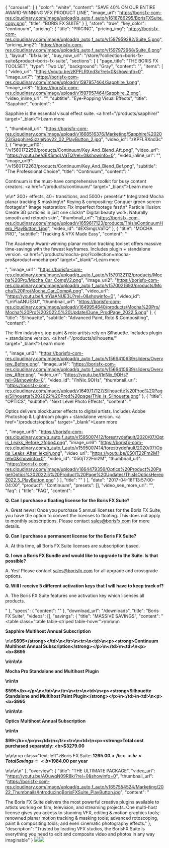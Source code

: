 {
"carousel": [
    {
      "color": "white",
      "content": "SAVE 40% ON OUR ENTIRE AWARD-WINNING VFX PRODUCT LINE",
      "image_url": "https://borisfx-com-res.cloudinary.com/image/upload/q_auto,f_auto/v1616786295/BorisFXSuite_copy.png",
      "title": "BORIS FX SUITE"
    }
  ],
  "store": "true",
  "key_color": "continuum",
  "pricing": {
    "title": "PRICING",
    "pricing_img": "https://borisfx-com-res.cloudinary.com/image/upload/q_auto,f_auto/v1597959282/Suite_5.png",
    "pricing_img2": "https://borisfx-com-res.cloudinary.com/image/upload/q_auto,f_auto/v1597972968/Suite_6.png"
  },
  "layout": "bfxsuite",
  "buy_now_url": "/store/?collection=boris-fx-suite&product=boris-fx-suite",
  "sections": [
    {
      "page_title": "THE BORIS FX TOOLSET",
      "type": "Two Up",
      "background": "Gray",
      "content": "",
      "items": [
        {
          "video_url": "https://youtu.be/zKPFLRXnd3c?rel=0&showinfo=0",
          "image_url7": "https://borisfx-com-res.cloudinary.com/image/upload/v1597957464/Sapphire_1.png",
          "image_url8": "https://borisfx-com-res.cloudinary.com/image/upload/v1597957464/Sapphire_2.png",
          "video_inline_url": "",
          "subtitle": "Eye-Popping Visual Effects",
          "title": "Sapphire",
          "content": "<p>Sapphire is the essential visual effect suite. <a href=\"/products/sapphire/\" target=\"_blank\">Learn more</a></p>",
          "thumbnail_url": "https://borisfx-com-res.cloudinary.com/image/upload/v1668516376/Marketing/Sapphire%202023/SapphireSizzleNov22_02_PlayButton_2.jpg",
          "video_id": "zKPFLRXnd3c"
        },
        {
          "image_url10": "/v1560172259/products/Continuum/Key_And_Blend_Aft.png",
          "video_url": "https://youtu.be/dEXSmgLVaTQ?rel=0&showinfo=0",
          "video_inline_url": "",
          "image_url9": "/v1560172263/products/Continuum/Key_And_Blend_Bef.png",
          "subtitle": "The Professional Choice",
          "title": "Continuum",
          "content": "<p>Continuum is the must-have comprehensive toolkit for busy content creators. <a href=\"/products/continuum/\" target=\"_blank\">Learn more</a></p>\n\n* 300+ effects, 40+ transitions, and 5000+ presets\n* I﻿ntegrated Mocha planar tracking & masking\n* Keying & compositing: Conquer green screen footage\n* Image restoration: Fix imperfect footage fast\n* Particle Illusion: Create 3D particles in just one click\n* Digital beauty work: Naturally smooth and retouch skin",
          "thumbnail_url": "https://borisfx-com-res.cloudinary.com/image/upload/v1659617123/products/ThisIsContinuumHero_PlayButton_1.jpg",
          "video_id": "dEXSmgLVaTQ"
        },
        {
          "title": "MOCHA PRO",
          "subtitle": "Tracking & VFX Made Easy",
          "content": "<p>The Academy Award-winning planar motion tracking toolset offers massive time-savings with the fewest keyframes. I﻿ncludes plugin + standalone version. <a href=\"/products/mocha-pro/?collection=mocha-pro&product=mocha-pro\" target=\"_blank\">Learn more</a></p>",
          "image_url1": "https://borisfx-com-res.cloudinary.com/image/upload/q_auto,f_auto/v1570132112/products/Mocha%20Pro/Mocha_Car_CompV2.png",
          "image_url2": "https://borisfx-com-res.cloudinary.com/image/upload/q_auto,f_auto/v1570021693/products/Mocha%20Pro/Mocha_Car_CompA.png",
          "video_url": "https://youtu.be/LmYiaANUE3U?rel=0&showinfo=0",
          "video_id": "LmYiaANUE3U",
          "thumbnail_url": "https://borisfx-com-res.cloudinary.com/image/upload/v1649954640/products/Mocha%20Pro/Mocha%20Pro%202022.5%20Update/Dune_ProdPage_2022.5.png"
        },
        {
          "title": "Silhouette",
          "subtitle": "Advanced Paint, Roto & Compositing",
          "content": "<p>The film industry’s top paint & roto artists r﻿ely on Silhouette. I﻿ncludes plugin + standalone version. <a href=\"/products/silhouette/\" target=\"_blank\">Learn more</a></p>",
          "image_url3": "https://borisfx-com-res.cloudinary.com/image/upload/q_auto,f_auto/v1566410639/sliders/Overview_Before.png",
          "image_url4": "https://borisfx-com-res.cloudinary.com/image/upload/q_auto,f_auto/v1566410639/sliders/Overview_After.png",
          "video_url": "https://youtu.be/i1nNix_9OHs?rel=0&showinfo=0",
          "video_id": "i1nNix_9OHs",
          "thumbnail_url": "https://borisfx-com-res.cloudinary.com/image/upload/v1649717127/Silhouette%20Prod%20Page/Silhouette%202022%20Prod%20page/This_is_Silhouette.png"
        },
        {
          "title": "OPTICS",
          "subtitle": "Next Level Photo Effects",
          "content": "<p>Optics delivers blockbuster effects to d﻿igital artists. Includes Adobe Photoshop & Lightroom plugin + standalone version. <a href=\"/products/optics/\" target=\"_blank\">Learn more</a></p>",
          "image_url5": "https://borisfx-com-res.cloudinary.com/q_auto,f_auto/v1595007412/forestrydefault/2020/07/Optis_Leaks_Before_zfqbp4.png",
          "image_url6": "https://borisfx-com-res.cloudinary.com/q_auto,f_auto/v1595007414/forestrydefault/2020/07/Optis_Leaks_After_iekxjh.png",
          "video_url": "https://youtu.be/050jT22Fm2M?rel=0&showinfo=0",
          "video_id": "050jT22Fm2M",
          "thumbnail_url": "https://borisfx-com-res.cloudinary.com/image/upload/v1664479356/Optics%20Product%20Page/Optics%202022.5%20Product%20Page%20Updates/ThisIsOpticsHereo2022.5_PlayButton.png"
        }
      ],
      "title": ""
    }
  ],
  "date": "2017-04-18T13:57:00-04:00",
  "product": "Continuum",
  "presets": [],
  "video_see_more_url": "",
  "faq": {
    "title": "FAQ",
    "content": "<p><strong>Q. Can I purchase a floating license for the Boris FX Suite?</strong></p><p>A. Great news! Once you purchase 5 annual licenses for the Boris FX Suite, you have the option to convert the licenses to floating. This does not apply to monthly subscriptions. Please contact sales@borisfx.com for more details.</p><p><strong>Q. Can I purchase a permanent license for the Boris FX Suite?</strong></p><p>A. At this time, all Boris FX Suite licenses are subscription based.</p><p><strong>Q. I own a Boris FX Bundle and would like to upgrade to the Suite. Is that possible?</strong></p><p>A. Yes! Please contact sales@borisfx.com for all upgrade and crossgrade options.</p><p><strong>Q. Will I receive 5 different activation keys that I will have to keep track of?</strong></p><p>A. The Boris FX Suite features one activation key which licenses all products.</p>"
  },
  "specs": {
    "content": ""
  },
  "download_url": "/downloads",
  "title": "Boris FX Suite",
  "videos": [],
  "savings": {
    "title": "MASSIVE SAVINGS",
    "content": "<table class=\"table table-striped table-hover\">\n<tbody>\n<tr>\n<td>\n<p><strong>Sapphire Multihost Annual Subscription</strong></p>\n</td>\n<td><strong>$895</strong></td>\n</tr>\n<tr>\n<td>\n<p><strong>Continuum Multihost Annual Subscription</strong></p>\n</td>\n<td>\n<p><b>$695</b></p></td>\n</tr>\n<tr>\n<td>\n<p><strong>Mocha Pro Standalone and Multihost Plugin</strong></p>\n</td>\n<td>\n<p><b>$595</b></p>\n</td>\n</tr>\n<tr>\n<td>\n<p><strong>Silhouette Standalone and Multihost Paint Plugin</strong></p>\n</td>\n<td>\n<p><b>$995</b></p>\n</td>\n</tr><tr>\n<td>\n<p><strong>Optics Multihost Annual Subscription</strong></p>\n</td>\n<td>\n<p><b>$99</b></p>\n</td>\n</tr><tr>\n<td>\n<p><strong>Total cost purchased separately: <b>$3279.00</b></strong></p>\n</td>\n<td>\n<p class=\"text-left\">Boris FX Suite: <b>$1295.00</b><br>Total Savings = <b>$1984.00 per year</b></p>\n</td>\n</tr>\n</tbody>\n</table>"
  },
  "overview": {
    "title": "THE ULTIMATE PACKAGE",
    "video_url": "https://youtu.be/AOuwqN09R8k/?rel=0&showinfo=0",
    "thumbnail_url": "https://borisfx-com-res.cloudinary.com/image/upload/q_auto,f_auto/v1657554524/Marketing/2022_Thumbnails/IntroducingBorisFXSuite_PlayButton.jpg",
    "content": "<p>The Boris FX Suite delivers the most powerful creative plugins available to artists working on film, television, and streaming projects. One multi-host license gives you access to stunning VFX, editing & motion graphics tools; renowned planar motion tracking & masking tools; advanced rotoscoping, paint & compositing tools; and even cinematic photography effects.</a>"
  },
  "description": "Trusted by leading VFX studios, the BorisFX Suite is everything you need to edit and composite video and photos in any way imaginable"
}
<img src="https://borisfx-com-res.cloudinary.com/image/upload/boris_continuum_11.png"><img src="https://borisfx-com-res.cloudinary.com/image/upload/FX_Browser_2.png">